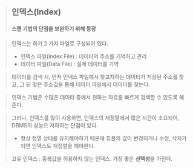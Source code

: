 > ## 인덱스(Index)
> #### 스캔 기법의 단점을 보완하기 위해 등장  

> 인덱스는 하기 2 가지 파일로 구성되어 있다.
> - 인덱스 파일(Index File) : 데이터의 주소를 기억하고 관리
> - 데이터 파일(Data File) : 실제 데이터를 기억  

> 데이터를 검색 시, 먼저 인덱스 파일에서 찾고자하는 데이터가 저장된 주소를 찾고, 그 뒤 찾은 주소값을 통해 데이터 파일에서 데이터를 찾는다.

> 인덱스 기법은 수많은 데이터 중에서 원하는 자료를 빠르게 검색할 수 있도록 해준다.

> 그러나, 인덱스를 많이 사용하면, 인덱스의 재정렬에서 많은 시간이 소요되어, DBMS의 성능으 저하하는 단점이 있다.
> - 항상 정열 상테를 유지해야하기 때문에 튜플의 값이 변경되거나 수정, 삭제가 되면 인덱스도 재정렬을 해야한다.

> 고유 인덱스 : 중복값을 허용하지 않는 인덱스. 가장 좋은 **선택성**을 가진다.